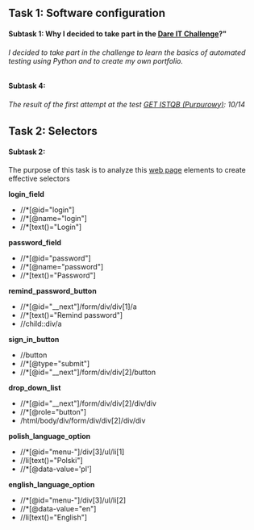 ## Task 1: Software configuration
#### Subtask 1: Why I decided to take part in the [Dare IT Challenge](https://www.dareit.io/challenges/wstep-do-testow-automatycznych)?"
###### I decided to take part in the challenge to learn the basics of automated testing using Python and to create my own portfolio.
#### Subtask 4: 
###### The result of the first attempt at the test [GET ISTQB (Purpurowy)](https://getistqb.com/#quizzes): 10/14

## Task 2: Selectors
#### Subtask 2:
The purpose of this task is to analyze this [web page](https://scouts-test.futbolkolektyw.pl/en/login?redirected=true) elements to create effective selectors


**login_field**
+ //*[@id="login"]
+ //*[@name="login"]
+ //*[text()="Login"]

**password_field**
+ //*[@id="password"]
+ //*[@name="password"]
+ //*[text()="Password"]

**remind_password_button**
+ //*[@id="__next"]/form/div/div[1]/a
+ //*[text()="Remind password"]
+ //child::div/a

**sign_in_button**
+ //button
+ //*[@type="submit"]
+ //*[@id="__next"]/form/div/div[2]/button

**drop_down_list**
+ //*[@id="__next"]/form/div/div[2]/div/div
+ //*[@role="button"]
+ /html/body/div/form/div/div[2]/div/div

**polish_language_option**
+ //*[@id="menu-"]/div[3]/ul/li[1]
+ //li[text()="Polski"]
+ //*[@data-value='pl']

**english_language_option**
+ //*[@id="menu-"]/div[3]/ul/li[2]
+ //*[@data-value="en"]
+ //li[text()="English"]



